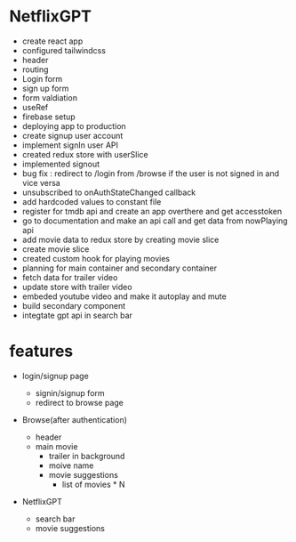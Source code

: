 # NetflixGPT

- create react app
- configured tailwindcss
- header
- routing
- Login form
- sign up form
- form valdiation
- useRef
- firebase setup
- deploying app to production
- create signup user account
- implement signIn user API
- created redux store with userSlice
- implemented signout
- bug fix : redirect to /login from /browse if the user is not signed in and vice versa
- unsubscribed to onAuthStateChanged callback
- add hardcoded values to constant file
- register for tmdb api and create an app overthere and get accesstoken
- go to documentation and make an api call and get data from nowPlaying api
- add movie data to redux store by creating movie slice
- create movie slice
- created custom hook for playing movies
- planning for main container and secondary container
- fetch data for trailer video
- update store with trailer video
- embeded youtube video and make it autoplay and mute
- build secondary component
- integtate gpt api in search bar
# features

- login/signup page
  - signin/signup form
  - redirect to browse page
- Browse(after authentication)

  - header
  - main movie
    - trailer in background
    - moive name
    - movie suggestions
      - list of movies \* N

- NetflixGPT
  - search bar
  - movie suggestions
